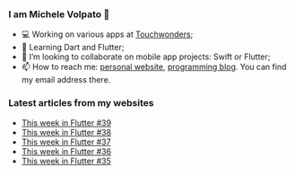 ### I am Michele Volpato 👋

- 💻 Working on various apps at [Touchwonders](https://touchwonders.com);
- 🌱 Learning Dart and Flutter;
- 📱 I’m looking to collaborate on mobile app projects: Swift or Flutter;
- 📫 How to reach me: [personal website](https://volpato.nl), [programming blog](https://ishouldgotosleep.com). You can find my email address there.

### Latest articles from my websites

<!-- BLOG-POST-LIST:START -->
- [This week in Flutter #39](https://ishouldgotosleep.com/news/this-week-in-flutter-39/)
- [This week in Flutter #38](https://ishouldgotosleep.com/news/this-week-in-flutter-38/)
- [This week in Flutter #37](https://ishouldgotosleep.com/news/this-week-in-flutter-37/)
- [This week in Flutter #36](https://ishouldgotosleep.com/news/this-week-in-flutter-36/)
- [This week in Flutter #35](https://ishouldgotosleep.com/news/this-week-in-flutter-35/)
<!-- BLOG-POST-LIST:END -->
